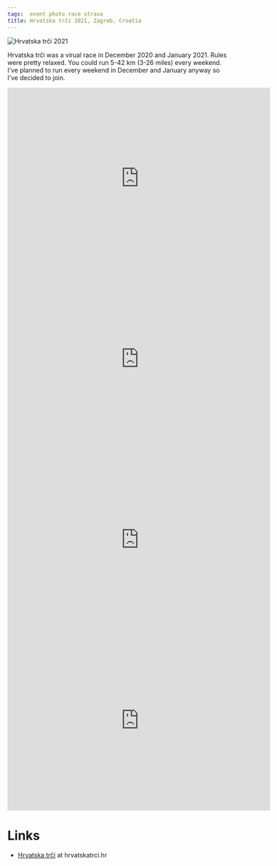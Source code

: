 ```yaml
---
tags:  event photo race strava
title: Hrvatska trči 2021, Zagreb, Croatia
---
```

![Hrvatska trči 2021](assets/hrvatska-trci-2021.jpg "Hrvatska trči 2021")

Hrvatska trči was a virual race in December 2020 and January 2021. Rules were pretty relaxed. You could run 5-42 km (3-26 miles) every weekend. I've planned to run every weekend in December and January anyway so I've decided to join.

<iframe height='405' width='590' frameborder='0' allowtransparency='true' scrolling='no' src='https://www.strava.com/activities/4460924364/embed/b8a56398e43b6cc2e29dfd403aea1f9e935ddd00'></iframe>

<iframe height='405' width='590' frameborder='0' allowtransparency='true' scrolling='no' src='https://www.strava.com/activities/4489705380/embed/85965628f1efc0039b934fc2be55c321d7486cda'></iframe>

<iframe height='405' width='590' frameborder='0' allowtransparency='true' scrolling='no' src='https://www.strava.com/activities/4518233066/embed/72bf7230d3db7af52c58de101f0fd4112a15ee8c'></iframe>

<iframe height='405' width='590' frameborder='0' allowtransparency='true' scrolling='no' src='https://www.strava.com/activities/4561011210/embed/b9729b1e66d667066d1f93b57162d1e4453a6719'></iframe>

# Links

- [Hrvatska trči](https://hrvatskatrci.hr/zavrsila-je-zimska-liga-hrvatska-trci-zaokruzili-smo-planet-zemlju/) at hrvatskatrci.hr